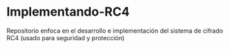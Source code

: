 Implementando-RC4
=================

Repositorio enfoca en el desarrollo e implementación del sistema de cifrado RC4 (usado para seguridad y protección)
